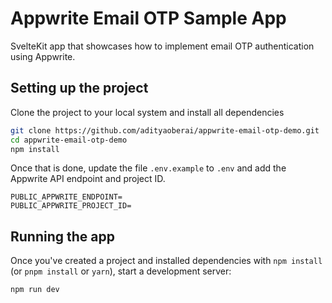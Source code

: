 # Appwrite Email OTP Sample App

SvelteKit app that showcases how to implement email OTP authentication using Appwrite.

## Setting up the project

Clone the project to your local system and install all dependencies

```bash
git clone https://github.com/adityaoberai/appwrite-email-otp-demo.git
cd appwrite-email-otp-demo
npm install
```

Once that is done, update the file `.env.example` to `.env` and add the Appwrite API endpoint and project ID.

```
PUBLIC_APPWRITE_ENDPOINT=
PUBLIC_APPWRITE_PROJECT_ID=
```

## Running the app

Once you've created a project and installed dependencies with `npm install` (or `pnpm install` or `yarn`), start a development server:

```bash
npm run dev
```
